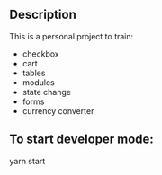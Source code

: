 ## Description

This is a personal project to train:
- checkbox
- cart
- tables
- modules
- state change
- forms
- currency converter

## To start developer mode:
yarn start